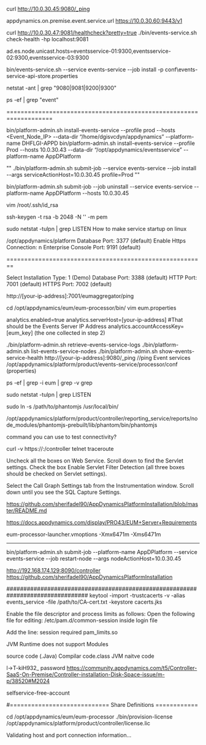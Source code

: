 







 curl http://10.0.30.45:9080/_ping 

appdynamics.on.premise.event.service.url
https://10.0.30.60:9443/v1

curl http://10.0.30.47:9081/healthcheck?pretty=true
./bin/events-service.sh check-health -hp localhost:9081

ad.es.node.unicast.hosts=eventsservice-01:9300,eventsservice-02:9300,eventsservice-03:9300



bin/events-service.sh --service events-service --job install -p conf\events-service-api-store.properties

 netstat -ant | grep "9080\|9081\|9200\|9300"

 ps -ef | grep "event"



===================================================================

bin/platform-admin.sh install-events-service --profile prod --hosts <Event_Node_IP> --data-dir “/home/dgisvcdyn/appdynamics” --platform-name DHFLGI-APPD
bin/platform-admin.sh install-events-service --profile Prod --hosts 10.0.30.43 --data-dir “/opt/appdynamics/eventsservice” --platform-name AppDPlatform



 "" ./bin/platform-admin.sh submit-job --service events-service --job install --args serviceActionHost=10.0.30.45 profile=Prod ""


bin/platform-admin.sh submit-job --job uninstall --service events-service --platform-name  AppDPlatform  --hosts 10.0.30.45





 vim /root/.ssh/id_rsa



ssh-keygen -t rsa -b 2048 -N '' -m pem



sudo netstat -tulpn | grep LISTEN
How to make service startup on linux





/opt/appdynamics/platform
Database Port: 3377 (default)
Enable Https Connection: n
Enterprise Console Port: 9191 (default)

========================================================




Select Installation Type: 1 (Demo)
Database Port: 3388 (default)
HTTP Port: 7001 (default)
HTTPS Port: 7002 (default)

http://[your-ip-address]:7001/eumaggregator/ping


cd /opt/appdynamics/eum/eum-processor/bin/
vim eum.properties


analytics.enabled=true
analytics.serverHost=[your-ip-address] #That should be the Events Server IP Address
analytics.accountAccessKey=[eum_key] (the one collected in step 2)


./bin/platform-admin.sh retrieve-events-service-logs
./bin/platform-admin.sh list-events-service-nodes
./bin/platform-admin.sh show-events-service-health
 http://[your-ip-address]:9080/_ping //ping Event services 
/opt/appdynamics/platform/product/events-service/processor/conf (properties)


ps -ef | grep -i eum | grep -v grep



sudo netstat -tulpn | grep LISTEN

sudo ln -s /path/to/phantomjs /usr/local/bin/

/opt/appdynamics/platform/product/controller/reporting_service/reports/node_modules/phantomjs-prebuilt/lib/phantom/bin/phantomjs




command you can use to test connectivity?

curl -v https://<controllerHost>:<port>/controller
telnet <controllerHost>
traceroute <controllerHost>






Uncheck all the boxes on Web Service.
Scroll down to find the Servlet settings.
Check the box Enable Servlet Filter Detection (all three boxes should be checked on Servlet settings).

Select the Call Graph Settings tab from the Instrumentation window.
Scroll down until you see the SQL Capture Settings.




https://github.com/sherifadel90/AppDynamicsPlatformInstallation/blob/master/README.md

https://docs.appdynamics.com/display/PRO43/EUM+Server+Requirements



eum-processor-launcher.vmoptions
-Xmx6471m
-Xms6471m


***************************************************************

bin/platform-admin.sh submit-job --platform-name AppDPlatform --service events-service --job restart-node --args nodeActionHost=10.0.30.45


http://192.168.174.129:8090/controller
https://github.com/sherifadel90/AppDynamicsPlatformInstallation



################################################################################
keytool -import -trustcacerts -v -alias events_service -file /path/to/CA-cert.txt -keystore cacerts.jks




 Enable the file descriptor and process limits as follows: 
Open the following file for editing: /etc/pam.d/common-session inside login file

 Add the line: session required pam_limits.so

JVM Runtime does not support Modules


source code (.Java) Compilar code.class JVM naitve code 




l->T-kiH932_   password 
https://community.appdynamics.com/t5/Controller-SaaS-On-Premise/Controller-installation-Disk-Space-issue/m-p/38520#M2024

selfservice-free-account 

#============================ Share Definitions ============              


 cd /opt/appdynamics/eum/eum-processor
 ./bin/provision-license /opt/appdynamics/platform/product/controller/license.lic

Validating host and port connection information...
